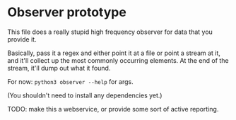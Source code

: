 # Observer prototype

This file does a really stupid high frequency observer for data that you
provide it.

Basically, pass it a regex and either point it at a file or point a
stream at it, and it'll collect up the most commonly occurring elements.
At the end of the stream, it'll dump out what it found.

For now: `python3 observer --help` for args.

(You shouldn't need to install any dependencies yet.)

TODO: make this a webservice, or provide some sort of active reporting.

